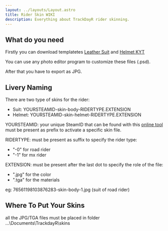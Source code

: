 ```yaml
---
layout: ../layouts/Layout.astro
title: Rider Skin WIKI
description: Everything about TrackDayR rider skinning.
---
```


## What do you need

Firstly you can download templatetes [Leather Suit](https://drive.google.com/file/d/17vk4yoFMuxlP6QgRTubyOlwvoZyQfbUR/view?usp=sharing "Leather Suit") and [Helmet KYT](https://drive.google.com/file/d/1xvkSI_nmcFAJ182Fej1NFLYD7k_5g_zf/view?usp=sharing "Helmet KYT")

You can use any photo editor program to customize these files (.psd).  

After that you have to export as JPG.

## Livery Naming

There are two type of skins for the rider:  
- Suit: YOURSTEAMID-skin-body-RIDERTYPE.EXTENSION  
- Helmet: YOURSTEAMID-skin-helmet-RIDERTYPE.EXTENSION  

YOURSTEAMID: your unique SteamID that can be found with this [online tool](https://steamidfinder.com/ "steamidfinder.com") must be present as prefix to activate a specific skin file.

RIDERTYPE: must be present as suffix to specify the rider type:  
- "-0" for road rider  
- "-1" for mx rider  

EXTENSION: must be present after the last dot to specify the role of the file:  
- ".jpg" for the color  
- ".tga" for the materials  

eg: 76561198103876283-skin-body-1.jpg (suit of road rider)

## Where To Put Your Skins

all the JPG/TGA files must be placed in folder ...\Documents\TrackdayR\skins
